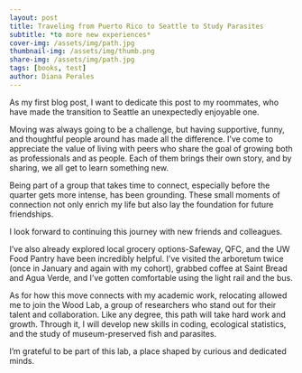 ```yaml
---
layout: post
title: Traveling from Puerto Rico to Seattle to Study Parasites 
subtitle: *to more new experiences*
cover-img: /assets/img/path.jpg
thumbnail-img: /assets/img/thumb.png
share-img: /assets/img/path.jpg
tags: [books, test]
author: Diana Perales
---
```



As my first blog post, I want to dedicate this post to my roommates, who have made the transition to Seattle an unexpectedly enjoyable one. 

 

Moving was always going to be a challenge, but having supportive, funny, and thoughtful people around has made all the difference. I’ve come to appreciate the value of living with peers who share the goal of growing both as professionals and as people. Each of them brings their own story, and by sharing, we all get to learn something new. 

 

Being part of a group that takes time to connect, especially before the quarter gets more intense, has been grounding. These small moments of connection not only enrich my life but also lay the foundation for future friendships. 

 

I look forward to continuing this journey with new friends and colleagues. 

 

I’ve also already explored local grocery options-Safeway, QFC, and the UW Food Pantry have been incredibly helpful. I’ve visited the arboretum twice (once in January and again with my cohort), grabbed coffee at Saint Bread and Agua Verde, and I’ve gotten comfortable using the light rail and the bus. 

 

As for how this move connects with my academic work, relocating allowed me to join the Wood Lab, a group of researchers who stand out for their talent and collaboration. Like any degree, this path will take hard work and growth. Through it, I will develop new skills in coding, ecological statistics, and the study of museum-preserved fish and parasites. 

I’m grateful to be part of this lab, a place shaped by curious and dedicated minds. 

 
